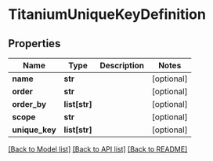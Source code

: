 # TitaniumUniqueKeyDefinition


## Properties
Name | Type | Description | Notes
------------ | ------------- | ------------- | -------------
**name** | **str** |  | [optional] 
**order** | **str** |  | [optional] 
**order_by** | **list[str]** |  | [optional] 
**scope** | **str** |  | [optional] 
**unique_key** | **list[str]** |  | [optional] 

[[Back to Model list]](../README.md#documentation-for-models) [[Back to API list]](../README.md#documentation-for-api-endpoints) [[Back to README]](../README.md)



